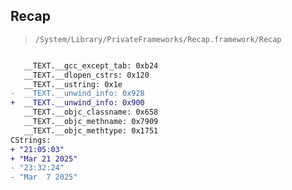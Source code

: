## Recap

> `/System/Library/PrivateFrameworks/Recap.framework/Recap`

```diff

   __TEXT.__gcc_except_tab: 0xb24
   __TEXT.__dlopen_cstrs: 0x120
   __TEXT.__ustring: 0x1e
-  __TEXT.__unwind_info: 0x928
+  __TEXT.__unwind_info: 0x900
   __TEXT.__objc_classname: 0x658
   __TEXT.__objc_methname: 0x7909
   __TEXT.__objc_methtype: 0x1751
CStrings:
+ "21:05:03"
+ "Mar 21 2025"
- "23:32:24"
- "Mar  7 2025"

```
